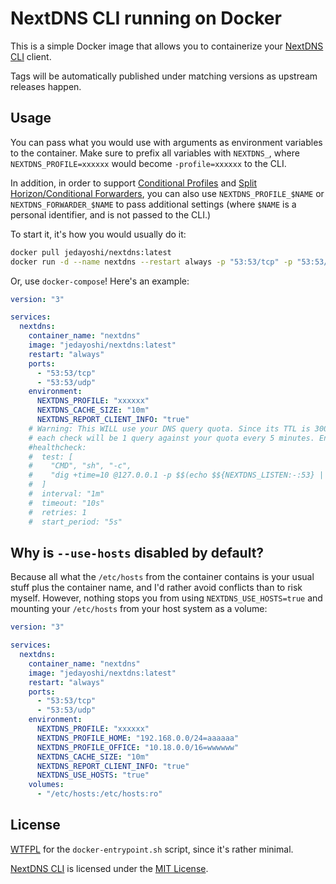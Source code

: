 # NextDNS CLI running on Docker

This is a simple Docker image that allows you to containerize
your [NextDNS CLI](https://github.com/nextdns/nextdns) client.

Tags will be automatically published under matching versions as upstream releases happen.

## Usage

You can pass what you would use with arguments as environment variables to the container.
Make sure to prefix all variables with `NEXTDNS_`, where `NEXTDNS_PROFILE=xxxxxx` would become `-profile=xxxxxx` to the CLI.

In addition, in order to support
[Conditional Profiles](https://github.com/nextdns/nextdns/wiki/Conditional-Profile) and 
[Split Horizon/Conditional Forwarders](https://github.com/nextdns/nextdns/wiki/Split-Horizon),
you can also use `NEXTDNS_PROFILE_$NAME` or `NEXTDNS_FORWARDER_$NAME` to pass additional settings
(where `$NAME` is a personal identifier, and is not passed to the CLI.)

To start it, it's how you would usually do it:

```sh
docker pull jedayoshi/nextdns:latest
docker run -d --name nextdns --restart always -p "53:53/tcp" -p "53:53/udp" --env "NEXTDNS_PROFILE=xxxxxx" --env "NEXTDNS_CACHE_SIZE=10m" --env "NEXTDNS_REPORT_CLIENT_INFO=true" jedayoshi/nextdns:latest"
```

Or, use `docker-compose`! Here's an example:

```yaml
version: "3"

services:
  nextdns:
    container_name: "nextdns"
    image: "jedayoshi/nextdns:latest"
    restart: "always"
    ports:
      - "53:53/tcp"
      - "53:53/udp"
    environment:
      NEXTDNS_PROFILE: "xxxxxx"
      NEXTDNS_CACHE_SIZE: "10m"
      NEXTDNS_REPORT_CLIENT_INFO: "true"
    # Warning: This WILL use your DNS query quota. Since its TTL is 300s,
    # each check will be 1 query against your quota every 5 minutes. Enable carefully.
    #healthcheck:
    #  test: [
    #    "CMD", "sh", "-c",
    #    "dig +time=10 @127.0.0.1 -p $$(echo $${NEXTDNS_LISTEN:-:53} | rev | cut -d: -f1 | rev) probe-test.dns.nextdns.io"
    #  ]
    #  interval: "1m"
    #  timeout: "10s"
    #  retries: 1
    #  start_period: "5s"
```

## Why is `--use-hosts` disabled by default?

Because all what the `/etc/hosts` from the container contains is your usual
stuff plus the container name, and I'd rather avoid conflicts than to risk myself.
However, nothing stops you from using `NEXTDNS_USE_HOSTS=true` and
mounting your `/etc/hosts` from your host system as a volume:

```yaml
version: "3"

services:
  nextdns:
    container_name: "nextdns"
    image: "jedayoshi/nextdns:latest"
    restart: "always"
    ports:
      - "53:53/tcp"
      - "53:53/udp"
    environment:
      NEXTDNS_PROFILE: "xxxxxx"
      NEXTDNS_PROFILE_HOME: "192.168.0.0/24=aaaaaa"
      NEXTDNS_PROFILE_OFFICE: "10.18.0.0/16=wwwwww"
      NEXTDNS_CACHE_SIZE: "10m"
      NEXTDNS_REPORT_CLIENT_INFO: "true"
      NEXTDNS_USE_HOSTS: "true"
    volumes:
      - "/etc/hosts:/etc/hosts:ro"
```

## License

[WTFPL](LICENSE) for the `docker-entrypoint.sh` script, since it's rather minimal.

[NextDNS CLI](https://github.com/nextdns/nextdns) is licensed under the
[MIT License](https://github.com/nextdns/nextdns/blob/master/LICENSE).
